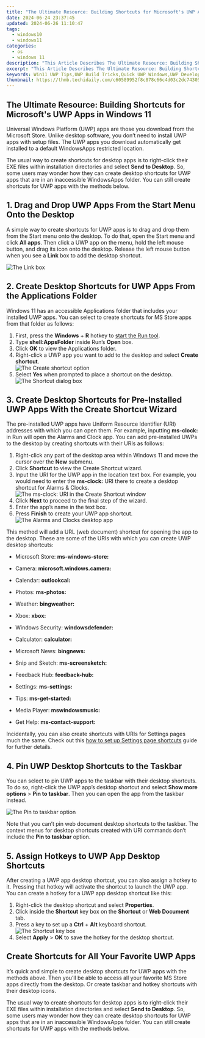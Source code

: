 ```yaml
---
title: "The Ultimate Resource: Building Shortcuts for Microsoft's UWP Apps in Windows 11"
date: 2024-06-24 23:37:45
updated: 2024-06-26 11:10:47
tags:
  - windows10
  - windows11
categories:
  - os
  - windows 11
description: "This Article Describes The Ultimate Resource: Building Shortcuts for Microsoft's UWP Apps in Windows 11"
excerpt: "This Article Describes The Ultimate Resource: Building Shortcuts for Microsoft's UWP Apps in Windows 11"
keywords: Win11 UWP Tips,UWP Build Tricks,Quick UWP Windows,UWP Development Shortcuts,UWP App Building Hacks,Streamline UWP Creation,Optimize UWP Windows 11
thumbnail: https://thmb.techidaily.com/c60589952f8c878c66c4d03c2dc7430570638a52b8139e832f43c3d01160d93d.png
---
```


## The Ultimate Resource: Building Shortcuts for Microsoft's UWP Apps in Windows 11

 Universal Windows Platform (UWP) apps are those you download from the Microsoft Store. Unlike desktop software, you don’t need to install UWP apps with setup files. The UWP apps you download automatically get installed to a default WindowsApps restricted location.

 The usual way to create shortcuts for desktop apps is to right-click their EXE files within installation directories and select **Send to Desktop**. So, some users may wonder how they can create desktop shortcuts for UWP apps that are in an inaccessible WindowsApps folder. You can still create shortcuts for UWP apps with the methods below.

## 1\. Drag and Drop UWP Apps From the Start Menu Onto the Desktop

 A simple way to create shortcuts for UWP apps is to drag and drop them from the Start menu onto the desktop. To do that, open the Start menu and click **All apps**. Then click a UWP app on the menu, hold the left mouse button, and drag its icon onto the desktop. Release the left mouse button when you see a **Link** box to add the desktop shortcut.

![The Link box](https://static1.makeuseofimages.com/wordpress/wp-content/uploads/2023/09/the-link-box.jpg)

## 2\. Create Desktop Shortcuts for UWP Apps From the Applications Folder

 Windows 11 has an accessible Applications folder that includes your installed UWP apps. You can select to create shortcuts for MS Store apps from that folder as follows:

1. First, press the **Windows** \+ **R** hotkey to [start the Run tool](https://www.makeuseof.com/windows-open-run-command-dialog-box/).
2. Type **shell:AppsFolder** inside Run’s **Open** box.
3. Click **OK** to view the Applications folder.
4. Right-click a UWP app you want to add to the desktop and select **Create shortcut**.  
![The Create shortcut option](https://static1.makeuseofimages.com/wordpress/wp-content/uploads/2023/09/the-create-shortcut-option.jpg)
5. Select **Yes** when prompted to place a shortcut on the desktop.  
![The Shortcut dialog box](https://static1.makeuseofimages.com/wordpress/wp-content/uploads/2023/09/the-yes-option.jpg)

## 3\. Create Desktop Shortcuts for Pre-Installed UWP Apps With the Create Shortcut Wizard

 The pre-installed UWP apps have Uniform Resource Identifier (URI) addresses with which you can open them. For example, inputting **ms-clock:** in Run will open the Alarms and Clock app. You can add pre-installed UWPs to the desktop by creating shortcuts with their URIs as follows:

1. Right-click any part of the desktop area within Windows 11 and move the cursor over the **New** submenu.
2. Click **Shortcut** to view the Create Shortcut wizard.
3. Input the URI for the UWP app in the location text box. For example, you would need to enter the **ms-clock:** URI there to create a desktop shortcut for Alarms & Clocks.  
![The ms-clock: URI in the Create Shortcut window](https://static1.makeuseofimages.com/wordpress/wp-content/uploads/2023/09/create-shortcut-window.jpg)
4. Click **Next** to proceed to the final step of the wizard.
5. Enter the app’s name in the text box.
6. Press **Finish** to create your UWP app shortcut.  
![The Alarms and Clocks desktop app](https://static1.makeuseofimages.com/wordpress/wp-content/uploads/2023/09/alarms-and-clocks-desktop-shortcut.jpg)

 This method will add a URL (web document) shortcut for opening the app to the desktop. These are some of the URIs with which you can create UWP desktop shortcuts:

* Microsoft Store: **ms-windows-store:**
* Camera: **microsoft.windows.camera:**
* Calendar: **outlookcal:**
* Photos: **ms-photos:**
* Weather: **bingweather:**

* Xbox: **xbox:**
* Windows Security: **windowsdefender:**
* Calculator: **calculator:**
* Microsoft News: **bingnews:**
* Snip and Sketch: **ms-screensketch:**

* Feedback Hub: **feedback-hub:**
* Settings: **ms-settings:**
* Tips: **ms-get-started:**
* Media Player: **mswindowsmusic:**
* Get Help: **ms-contact-support:**

 Incidentally, you can also create shortcuts with URIs for Settings pages much the same. Check out this [how to set up Settings page shortcuts](https://www.makeuseof.com/windows-11-shortcuts-for-settings-pages/) guide for further details.

## 4\. Pin UWP Desktop Shortcuts to the Taskbar

 You can select to pin UWP apps to the taskbar with their desktop shortcuts. To do so, right-click the UWP app’s desktop shortcut and select **Show more options** \> **Pin to taskbar**. Then you can open the app from the taskbar instead.

![The Pin to taskbar option](https://static1.makeuseofimages.com/wordpress/wp-content/uploads/2023/09/pin-to-taskbar.jpg)

 Note that you can’t pin web document desktop shortcuts to the taskbar. The context menus for desktop shortcuts created with URI commands don’t include the **Pin to taskbar** option.

## 5\. Assign Hotkeys to UWP App Desktop Shortcuts

 After creating a UWP app desktop shortcut, you can also assign a hotkey to it. Pressing that hotkey will activate the shortcut to launch the UWP app. You can create a hotkey for a UWP app desktop shortcut like this:

1. Right-click the desktop shortcut and select **Properties**.
2. Click inside the **Shortcut** key box on the **Shortcut** or **Web Document** tab.
3. Press a key to set up a **Ctrl** \+ **Alt** keyboard shortcut.  
![The Shortcut key box](https://static1.makeuseofimages.com/wordpress/wp-content/uploads/2023/09/shortcut-key-box.jpg)
4. Select **Apply** \> **OK** to save the hotkey for the desktop shortcut.

## Create Shortcuts for All Your Favorite UWP Apps

 It’s quick and simple to create desktop shortcuts for UWP apps with the methods above. Then you’ll be able to access all your favorite MS Store apps directly from the desktop. Or create taskbar and hotkey shortcuts with their desktop icons.

 The usual way to create shortcuts for desktop apps is to right-click their EXE files within installation directories and select **Send to Desktop**. So, some users may wonder how they can create desktop shortcuts for UWP apps that are in an inaccessible WindowsApps folder. You can still create shortcuts for UWP apps with the methods below.
